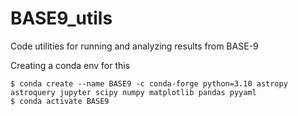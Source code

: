 # BASE9_utils
Code utilities for running and analyzing results from BASE-9 

Creating a conda env for this

```
$ conda create --name BASE9 -c conda-forge python=3.10 astropy astroquery jupyter scipy numpy matplotlib pandas pyyaml
$ conda activate BASE9
```
